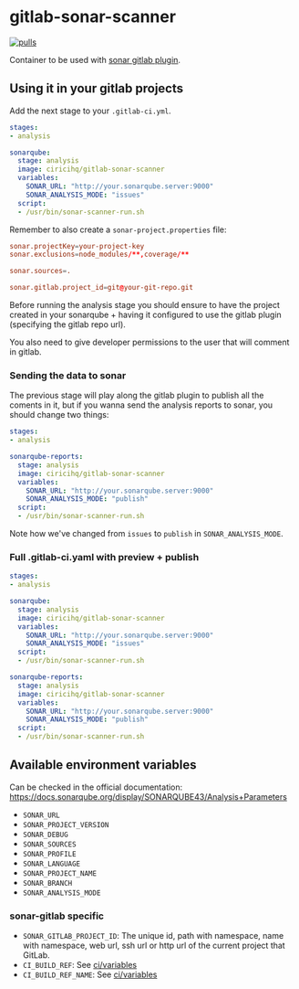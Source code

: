 gitlab-sonar-scanner
====================

[![pulls][docker hub svg]][docker hub]

Container to be used with [sonar gitlab plugin][].

Using it in your gitlab projects
--------------------------------

Add the next stage to your `.gitlab-ci.yml`.

```yaml
stages:
- analysis

sonarqube:
  stage: analysis
  image: ciricihq/gitlab-sonar-scanner
  variables:
    SONAR_URL: "http://your.sonarqube.server:9000"
    SONAR_ANALYSIS_MODE: "issues"
  script:
  - /usr/bin/sonar-scanner-run.sh
```

Remember to also create a `sonar-project.properties` file:

~~~conf
sonar.projectKey=your-project-key
sonar.exclusions=node_modules/**,coverage/**

sonar.sources=.

sonar.gitlab.project_id=git@your-git-repo.git
~~~

Before running the analysis stage you should ensure to have the project created
in your sonarqube + having it configured to use the gitlab plugin (specifying the
gitlab repo url).

You also need to give developer permissions to the user that will comment in gitlab.

### Sending the data to sonar

The previous stage will play along the gitlab plugin to publish all the coments
in it, but if you wanna send the analysis reports to sonar, you should change two
things:

~~~yaml
stages:
- analysis

sonarqube-reports:
  stage: analysis
  image: ciricihq/gitlab-sonar-scanner
  variables:
    SONAR_URL: "http://your.sonarqube.server:9000"
    SONAR_ANALYSIS_MODE: "publish"
  script:
  - /usr/bin/sonar-scanner-run.sh
~~~

Note how we've changed from `issues` to `publish` in `SONAR_ANALYSIS_MODE`.

### Full .gitlab-ci.yaml with preview + publish

~~~yaml
stages:
- analysis

sonarqube:
  stage: analysis
  image: ciricihq/gitlab-sonar-scanner
  variables:
    SONAR_URL: "http://your.sonarqube.server:9000"
    SONAR_ANALYSIS_MODE: "issues"
  script:
  - /usr/bin/sonar-scanner-run.sh

sonarqube-reports:
  stage: analysis
  image: ciricihq/gitlab-sonar-scanner
  variables:
    SONAR_URL: "http://your.sonarqube.server:9000"
    SONAR_ANALYSIS_MODE: "publish"
  script:
  - /usr/bin/sonar-scanner-run.sh
~~~

## Available environment variables

Can be checked in the official documentation: https://docs.sonarqube.org/display/SONARQUBE43/Analysis+Parameters

- `SONAR_URL`
- `SONAR_PROJECT_VERSION`
- `SONAR_DEBUG`
- `SONAR_SOURCES`
- `SONAR_PROFILE`
- `SONAR_LANGUAGE`
- `SONAR_PROJECT_NAME`
- `SONAR_BRANCH`
- `SONAR_ANALYSIS_MODE`

### sonar-gitlab specific

- `SONAR_GITLAB_PROJECT_ID`: The unique id, path with namespace, name with namespace,
  web url, ssh url or http url of the current project that GitLab.
- `CI_BUILD_REF`: See [ci/variables][variables]
- `CI_BUILD_REF_NAME`: See [ci/variables][variables]

[sonar gitlab plugin]: https://github.com/gabrie-allaigre/sonar-gitlab-plugin
[variables]: https://docs.gitlab.com/ce/ci/variables
[docker hub]: https://hub.docker.com/r/ciricihq/gitlab-sonar-scanner

[docker hub svg]: https://img.shields.io/docker/pulls/ciricihq/gitlab-sonar-scanner.svg
